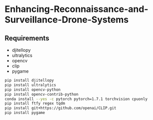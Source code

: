 # Enhancing-Reconnaissance-and-Surveillance-Drone-Systems

## Requirements
* djitellopy
* ultralytics
* opencv
* clip
* pygame

```bash
pip install djitellopy
pip install ultralytics
pip install opencv-python
pip install opencv-contrib-python
conda install --yes -c pytorch pytorch=1.7.1 torchvision cpuonly
pip install ftfy regex tqdm
pip install git+https://github.com/openai/CLIP.git
pip install pygame
```
